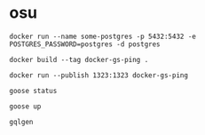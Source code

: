 osu
===

`docker run --name some-postgres -p 5432:5432 -e POSTGRES_PASSWORD=postgres -d postgres`

`docker build --tag docker-gs-ping .`

`docker run --publish 1323:1323 docker-gs-ping`

`goose status`

`goose up`

`gqlgen`

